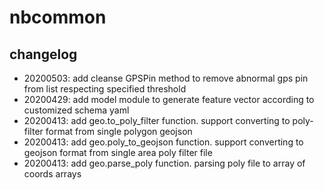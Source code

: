 # nbcommon

## changelog

- 20200503: add cleanse GPSPin method to remove abnormal gps pin from list respecting specified threshold
- 20200429: add model module to generate feature vector according to customized schema yaml
- 20200413: add geo.to_poly_filter function. support converting to poly-filter format from single polygon geojson
- 20200413: add geo.poly_to_geojson function. support converting to geojson format from single area poly filter file
- 20200413: add geo.parse_poly function. parsing poly file to array of coords arrays
